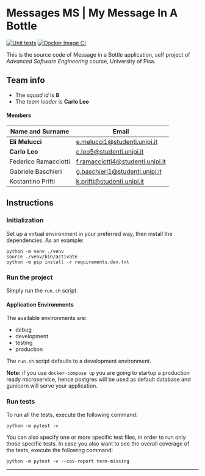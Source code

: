 # Messages MS | My Message In A Bottle
[![Unit tests](https://github.com/ASE-2021-Squad8/MMIAB-message-microservice/actions/workflows/tests.yml/badge.svg)](https://github.com/ASE-2021-Squad8/MMIAB-message-microservice/actions/workflows/tests.yml) [![Docker Image CI](https://github.com/ASE-2021-Squad8/MMIAB-message-microservice/actions/workflows/docker-image.yml/badge.svg)](https://github.com/ASE-2021-Squad8/MMIAB-message-microservice/actions/workflows/docker-image.yml)

This is the source code of Message in a Bottle application, self project of *Advanced Software Engineering* course,
University of Pisa.

## Team info

- The *squad id* is **8**
- The *team leader* is **Carlo Leo**

#### Members

| Name and Surname     | Email                            |
|----------------------|----------------------------------|
| **Eli Melucci**      | e.melucci1@studenti.unipi.it     |
| **Carlo Leo**        | c.leo5@studenti.unipi.it         |
| Federico Ramacciotti | f.ramacciotti4@studenti.unipi.it |
| Gabriele Baschieri   | g.baschieri1@studenti.unipi.it   |
| Kostantino Prifti    | k.prifti@studenti.unipi.it       |


## Instructions
### Initialization
Set up a virtual environment in your preferred way, then install the dependencies.
As an example:
```
python -m venv ./venv
source ./venv/bin/activate
python -m pip install -r requirements.dev.txt
```

### Run the project

Simply run the `run.sh` script.

#### Application Environments

The available environments are:

- debug
- development
- testing
- production

The `run.sh` script defaults to a development environment.

**Note:** if you use `docker-compose up` you are going to startup a production ready microservice, hence postgres will be used as default database and gunicorn will serve your application.

### Run tests

To run all the tests, execute the following command:

`python -m pytest -v`

You can also specify one or more specific test files, in order to run only those specific tests.
In case you also want to see the overall coverage of the tests, execute the following command:

`python -m pytest -v --cov-report term-missing`

---

